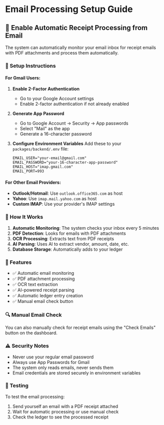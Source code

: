 # Email Processing Setup Guide

## 📧 Enable Automatic Receipt Processing from Email

The system can automatically monitor your email inbox for receipt emails with PDF attachments and process them automatically.

### 🔧 Setup Instructions

#### For Gmail Users:

1. **Enable 2-Factor Authentication**
   - Go to your Google Account settings
   - Enable 2-factor authentication if not already enabled

2. **Generate App Password**
   - Go to Google Account → Security → App passwords
   - Select "Mail" as the app
   - Generate a 16-character password

3. **Configure Environment Variables**
   Add these to your `packages/backend/.env` file:
   ```
   EMAIL_USER="your-email@gmail.com"
   EMAIL_PASSWORD="your-16-character-app-password"
   EMAIL_HOST="imap.gmail.com"
   EMAIL_PORT=993
   ```

#### For Other Email Providers:

- **Outlook/Hotmail**: Use `outlook.office365.com` as host
- **Yahoo**: Use `imap.mail.yahoo.com` as host
- **Custom IMAP**: Use your provider's IMAP settings

### 🚀 How It Works

1. **Automatic Monitoring**: The system checks your inbox every 5 minutes
2. **PDF Detection**: Looks for emails with PDF attachments
3. **OCR Processing**: Extracts text from PDF receipts
4. **AI Parsing**: Uses AI to extract vendor, amount, date, etc.
5. **Database Storage**: Automatically adds to your ledger

### 🎯 Features

- ✅ Automatic email monitoring
- ✅ PDF attachment processing
- ✅ OCR text extraction
- ✅ AI-powered receipt parsing
- ✅ Automatic ledger entry creation
- ✅ Manual email check button

### 🔍 Manual Email Check

You can also manually check for receipt emails using the "Check Emails" button on the dashboard.

### ⚠️ Security Notes

- Never use your regular email password
- Always use App Passwords for Gmail
- The system only reads emails, never sends them
- Email credentials are stored securely in environment variables

### 🧪 Testing

To test the email processing:
1. Send yourself an email with a PDF receipt attached
2. Wait for automatic processing or use manual check
3. Check the ledger to see the processed receipt 